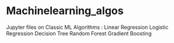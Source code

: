 # Machinelearning_algos
Jupyter files on Classic ML Algorithms :
Linear Regression
Logistic Regression
Decision Tree
Random Forest
Gradient Boosting
